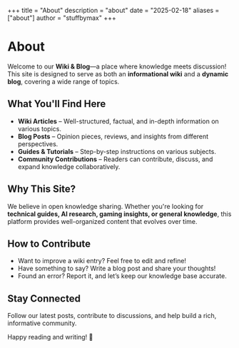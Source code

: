 +++
title = "About"
description = "about"
date = "2025-02-18"
aliases = ["about"]
author = "stuffbymax"
+++

# About  

Welcome to our **Wiki & Blog**—a place where knowledge meets discussion! This site is designed to serve as both an **informational wiki** and a **dynamic blog**, covering a wide range of topics.  

## **What You'll Find Here**  
- **Wiki Articles** – Well-structured, factual, and in-depth information on various topics.  
- **Blog Posts** – Opinion pieces, reviews, and insights from different perspectives.  
- **Guides & Tutorials** – Step-by-step instructions on various subjects.  
- **Community Contributions** – Readers can contribute, discuss, and expand knowledge collaboratively.  

## **Why This Site?**  
We believe in open knowledge sharing. Whether you're looking for **technical guides, AI research, gaming insights, or general knowledge**, this platform provides well-organized content that evolves over time.  

## **How to Contribute**  
- Want to improve a wiki entry? Feel free to edit and refine!  
- Have something to say? Write a blog post and share your thoughts!  
- Found an error? Report it, and let’s keep our knowledge base accurate.  

## **Stay Connected**  
Follow our latest posts, contribute to discussions, and help build a rich, informative community.  

Happy reading and writing! 🚀  
